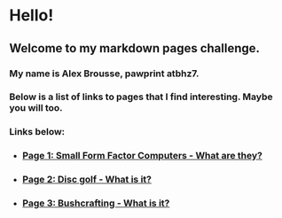 # **Hello!**
## Welcome to my markdown pages challenge.  
### My name is Alex Brousse, pawprint atbhz7.  
### Below is a list of links to pages that I find interesting. Maybe you will too.  
### **Links below:**  
* ### [Page 1: Small Form Factor Computers - What are they?](/Pages/pg1.md)
* ### [Page 2: Disc golf - What is it?](/Pages/pg2.md)    
* ### [Page 3: Bushcrafting - What is it?](/Pages/pg3.md)   